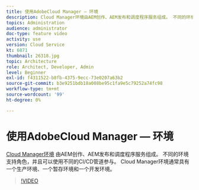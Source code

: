 ```yaml
---
title: 使用AdobeCloud Manager — 环境
description: Cloud Manager环境由AEM创作、AEM发布和调度程序服务组成。 不同的环境支持角色，并且可以使用不同的CI/CD管道参与。 Cloud Manager环境通常具有一个生产环境、一个暂存环境和一个开发环境。
topics: Administration
audience: administrator
doc-type: feature video
activity: use
version: Cloud Service
kt: 6871
thumbnail: 26318.jpg
topic: Architecture
role: Architect, Developer, Admin
level: Beginner
exl-id: f4311522-b8fb-4375-9ecc-73e0207a63b2
source-git-commit: b3e9251bdb18a008be95c1fa9e5c79252a74fc98
workflow-type: tm+mt
source-wordcount: '99'
ht-degree: 0%

---
```


# 使用AdobeCloud Manager — 环境

[Cloud Manager环境](https://experienceleague.adobe.com/docs/experience-manager-cloud-manager/using/how-to-use/manage-your-environment.html) 由AEM创作、AEM发布和调度程序服务组成。 不同的环境支持角色，并且可以使用不同的CI/CD管道参与。 Cloud Manager环境通常具有一个生产环境、一个暂存环境和一个开发环境。

>[!VIDEO](https://video.tv.adobe.com/v/26318?quality=12&learn=on)
